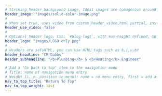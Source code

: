 ```yaml
---
# Striking header background image, Ideal images are homogenous around the centre and contrasting to the text. Non-ideal images can use `title_guard`
header_image: "images/solid-color-image.png"
#
# When set true, uses video from custom_header_video.html partial, instead of header_image
header_use_video: false
#
# Optional header logo. CSS: `#blog-logo`, with max-height defined, optimize to prevent scaling
header_logo: "images/LOGO-only.png"
#
# Headers are safeHTML, you can use HTML tags such as b,i,u,br
header_headline: "CM Dabbs"
header_subheadline: "<b>Plumbing</b> & <b>Heating</b> Engineer"

# Add a 'Go back to top' item to the navigation menu
# Title: name of navigation menu entry
# Weight (i. e. position in menu): none = no menu entry, first = add as first entry, last = ad as last entry
nav_to_top_title: "Return To Top"
nav_to_top_weight: last
---
```


